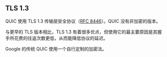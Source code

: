 ## TLS 1.3

QUIC 使用 TLS 1.3 传输层安全协议（[RFC 8446](https://tools.ietf.org/html/rfc8446)）。QUIC 没有非加密的版本。

与更早的 TLS 版本相比，TLS 1.3 有着很多优点，但使用它的最主要原因是其握手所花费的往返次数更低，从而能降低协议的延迟。

Google 的传统 QUIC 使用一个自行定制的加密法。
